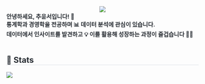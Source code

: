 <div align= "center">
    <img src="https://capsule-render.vercel.app/api?type=rect&color=dcedc8&height=120&text=YoonseoChu&animation=fadeIn&fontColor=333333&fontSize=50" />
    </div>
   <div style="font-weight: 700; font-size: 15px; text-align: left; color: #282d33;">
안녕하세요, 추윤서입니다! 👋<br>
통계학과 경영학을 전공하며 📊 데이터 분석에 관심이 있습니다.<br>
데이터에서 인사이트를 발견하고 💡 이를 활용해 성장하는 과정이 즐겁습니다 🚀✨
    </div> 
    </div>  <br> 
    <div style="text-align: left;">  </div> 
    </div>
    <div style="text-align: left;"> 
    <h2 style="border-bottom: 1px solid #d8dee4; color: #282d33;"> 🏅 Stats </h2> <div style="text-align: left;">  <img src="https://github-readme-stats.vercel.app/api/top-langs/?username=YoonseoChu&layout=compact&bg_color=180,000000,&title_color=000000&text_color=000000"
          /> </div> 
    </div>
    
